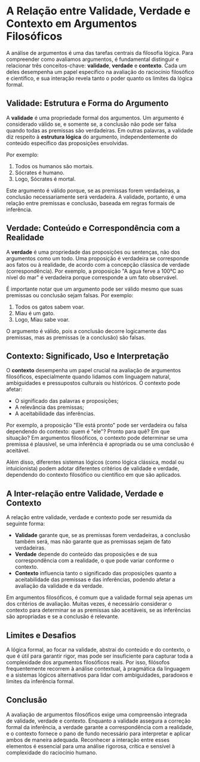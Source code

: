 # A Relação entre Validade, Verdade e Contexto em Argumentos Filosóficos

A análise de argumentos é uma das tarefas centrais da filosofia lógica. Para compreender como avaliamos argumentos, é fundamental distinguir e relacionar três conceitos-chave: **validade**, **verdade** e **contexto**. Cada um deles desempenha um papel específico na avaliação do raciocínio filosófico e científico, e sua interação revela tanto o poder quanto os limites da lógica formal.

## Validade: Estrutura e Forma do Argumento

A **validade** é uma propriedade formal dos argumentos. Um argumento é considerado válido se, e somente se, a conclusão não pode ser falsa quando todas as premissas são verdadeiras. Em outras palavras, a validade diz respeito à **estrutura lógica** do argumento, independentemente do conteúdo específico das proposições envolvidas.

Por exemplo:

1. Todos os humanos são mortais.  
2. Sócrates é humano.  
3. Logo, Sócrates é mortal.

Este argumento é válido porque, se as premissas forem verdadeiras, a conclusão necessariamente será verdadeira. A validade, portanto, é uma relação entre premissas e conclusão, baseada em regras formais de inferência.

## Verdade: Conteúdo e Correspondência com a Realidade

A **verdade** é uma propriedade das proposições ou sentenças, não dos argumentos como um todo. Uma proposição é verdadeira se corresponde aos fatos ou à realidade, de acordo com a concepção clássica de verdade (correspondência). Por exemplo, a proposição "A água ferve a 100°C ao nível do mar" é verdadeira porque corresponde a um fato observável.

É importante notar que um argumento pode ser válido mesmo que suas premissas ou conclusão sejam falsas. Por exemplo:

1. Todos os gatos sabem voar.  
2. Miau é um gato.  
3. Logo, Miau sabe voar.

O argumento é válido, pois a conclusão decorre logicamente das premissas, mas as premissas (e a conclusão) são falsas.

## Contexto: Significado, Uso e Interpretação

O **contexto** desempenha um papel crucial na avaliação de argumentos filosóficos, especialmente quando lidamos com linguagem natural, ambiguidades e pressupostos culturais ou históricos. O contexto pode afetar:

- O significado das palavras e proposições;
- A relevância das premissas;
- A aceitabilidade das inferências.

Por exemplo, a proposição "Ele está pronto" pode ser verdadeira ou falsa dependendo do contexto: quem é "ele"? Pronto para quê? Em que situação? Em argumentos filosóficos, o contexto pode determinar se uma premissa é plausível, se uma inferência é apropriada ou se uma conclusão é aceitável.

Além disso, diferentes sistemas lógicos (como lógica clássica, modal ou intuicionista) podem adotar diferentes critérios de validade e verdade, dependendo do contexto filosófico ou científico em que são aplicados.

## A Inter-relação entre Validade, Verdade e Contexto

A relação entre validade, verdade e contexto pode ser resumida da seguinte forma:

- **Validade** garante que, se as premissas forem verdadeiras, a conclusão também será, mas não garante que as premissas sejam de fato verdadeiras.
- **Verdade** depende do conteúdo das proposições e de sua correspondência com a realidade, o que pode variar conforme o contexto.
- **Contexto** influencia tanto o significado das proposições quanto a aceitabilidade das premissas e das inferências, podendo afetar a avaliação da validade e da verdade.

Em argumentos filosóficos, é comum que a validade formal seja apenas um dos critérios de avaliação. Muitas vezes, é necessário considerar o contexto para determinar se as premissas são aceitáveis, se as inferências são apropriadas e se a conclusão é relevante.

## Limites e Desafios

A lógica formal, ao focar na validade, abstrai do conteúdo e do contexto, o que é útil para garantir rigor, mas pode ser insuficiente para capturar toda a complexidade dos argumentos filosóficos reais. Por isso, filósofos frequentemente recorrem à análise contextual, à pragmática da linguagem e a sistemas lógicos alternativos para lidar com ambiguidades, paradoxos e limites da inferência formal.

## Conclusão

A avaliação de argumentos filosóficos exige uma compreensão integrada de validade, verdade e contexto. Enquanto a validade assegura a correção formal da inferência, a verdade garante a correspondência com a realidade, e o contexto fornece o pano de fundo necessário para interpretar e aplicar ambos de maneira adequada. Reconhecer a interação entre esses elementos é essencial para uma análise rigorosa, crítica e sensível à complexidade do raciocínio humano.